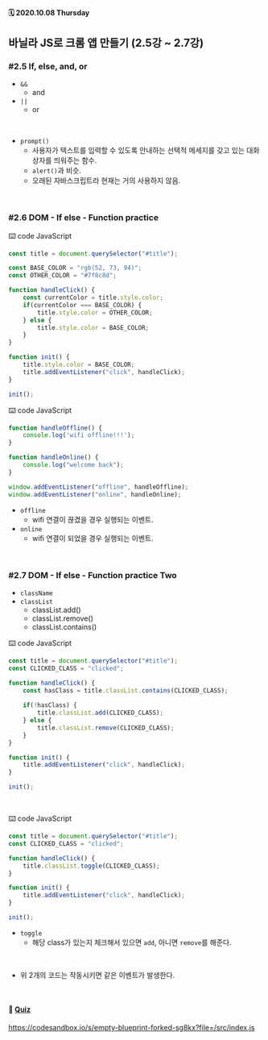 #### 🗓 2020.10.08 Thursday

## 바닐라 JS로 크롬 앱 만들기 (2.5강 ~ 2.7강)

### #2.5 If, else, and, or
- `&&` 
  - and
- `||`
  - or

<br/>

- `prompt()`
  - 사용자가 텍스트를 입력할 수 있도록 안내하는 선택적 메세지를 갖고 있는 대화상자를 띄워주는 함수.
  - `alert()`과 비슷.
  - 오래된 자바스크립트라 현재는 거의 사용하지 않음.
  

<br/>

### #2.6 DOM - If else - Function practice
⌨️ code JavaScript
```javascript
const title = document.querySelector("#title");

const BASE_COLOR = "rgb(52, 73, 94)";
const OTHER_COLOR = "#7f8c8d";

function handleClick() {
    const currentColor = title.style.color;
    if(currentColor === BASE_COLOR) {
        title.style.color = OTHER_COLOR;
    } else {
        title.style.color = BASE_COLOR;
    }
}

function init() {
    title.style.color = BASE_COLOR;
    title.addEventListener("click", handleClick);
}

init();
```

⌨️ code JavaScript
```javascript
function handleOffline() {
    console.log('wifi offline!!!');
}

function handleOnline() {
    console.log("welcome back");
}

window.addEventListener("offline", handleOffline);
window.addEventListener("online", handleOnline);
```
- `offline` 
  - wifi 연결이 끊겼을 경우 실행되는 이벤트.
- `online`
  - wifi 연결이 되었을 경우 실행되는 이벤트.

<br/>

### #2.7 DOM - If else - Function practice Two
- `className`
- `classList`
  - classList.add()
  - classList.remove()
  - classList.contains()

⌨️ code JavaScript
```javascript
const title = document.querySelector("#title");
const CLICKED_CLASS = "clicked";

function handleClick() {
    const hasClass = title.classList.contains(CLICKED_CLASS);
    
    if(!hasClass) {
        title.classList.add(CLICKED_CLASS);
    } else {
        title.classList.remove(CLICKED_CLASS);
    }
}

function init() {
    title.addEventListener("click", handleClick);
}

init();
```
<br/>

⌨️ code JavaScript
```javascript
const title = document.querySelector("#title");
const CLICKED_CLASS = "clicked";

function handleClick() {
    title.classList.toggle(CLICKED_CLASS);
}

function init() {
    title.addEventListener("click", handleClick);
}

init();
```
- `toggle`
  - 해당 class가 있는지 체크해서 있으면 `add`, 아니면 `remove`를 해준다.
  
<br/>

- 위 2개의 코드는 작동시키면 같은 이벤트가 발생한다.

<br/>

#### 📝 [Quiz](https://github.com/EunJaePark/JSstudy/tree/main/vanillaJS_Challenge/Quiz/day4)

https://codesandbox.io/s/empty-blueprint-forked-sg8kx?file=/src/index.js




